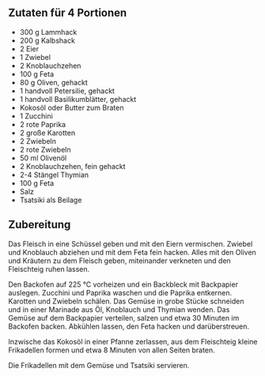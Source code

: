 ## Zutaten für 4 Portionen

- 300 g Lammhack
- 200 g Kalbshack
- 2     Eier
- 1     Zwiebel
- 2     Knoblauchzehen
- 100 g Feta
- 80 g  Oliven, gehackt
- 1     handvoll Petersilie, gehackt
- 1     handvoll Basilikumblätter, gehackt
- Kokosöl oder Butter zum Braten
- 1     Zucchini
- 2     rote Paprika
- 2     große Karotten
- 2     Zwiebeln
- 2     rote Zwiebeln
- 50 ml Olivenöl
- 2     Knoblauchzehen, fein gehackt
- 2-4   Stängel Thymian
- 100 g Feta
- Salz
- Tsatsiki als Beilage

## Zubereitung
Das Fleisch in eine Schüssel geben und  mit den Eiern vermischen. Zwiebel und Knoblauch abziehen und mit dem Feta fein hacken. Alles mit den Oliven und Kräutern zu dem Fleisch geben, miteinander verkneten und den Fleischteig ruhen lassen.

Den Backofen auf 225 ℃ vorheizen und ein Backbleck mit Backpapier auslegen. Zucchini und Paprika waschen und die Paprika entkernen. Karotten und Zwiebeln schälen. Das Gemüse in grobe Stücke schneiden und in einer Marinade aus Öl, Knoblauch und Thymian wenden. Das Gemüse auf dem Backpapier verteilen, salzen und etwa 30 Minuten im Backofen backen. Abkühlen lassen, den Feta hacken und darüberstreuen.

Inzwische das Kokosöl in einer Pfanne zerlassen, aus dem Fleischteig kleine Frikadellen formen und etwa 8 Minuten von allen Seiten braten.

Die Frikadellen mit dem Gemüse und Tsatsiki servieren.
